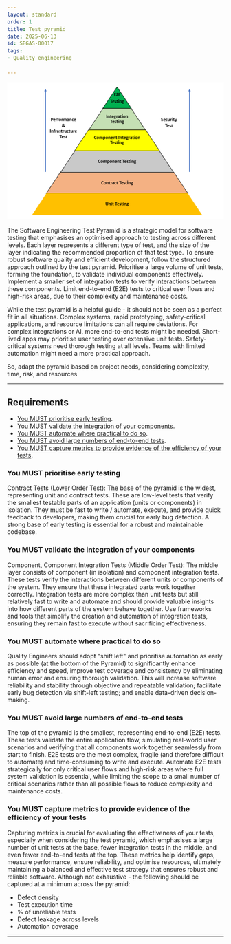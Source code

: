 ```yaml
---
layout: standard
order: 1
title: Test pyramid
date: 2025-06-13
id: SEGAS-00017
tags:
- Quality engineering
  
---
```


![A diagram of a test pyramid showing bands getting wider from top to bottom: E2E testing, entegration testing, component integration testing,component testing, contract testing, and unit testing](/docs/assets/images/test-pyramid.png)

The Software Engineering Test Pyramid is a strategic model for software testing that emphasises an optimised approach to testing across different levels.  Each layer represents a different type of test, and the size of the layer indicating the recommended proportion of that test type. To ensure robust software quality and efficient development, follow the structured approach outlined by the test pyramid. Prioritise a large volume of unit tests, forming the foundation, to validate individual components effectively. Implement a smaller set of integration tests to verify interactions between these components. Limit end-to-end (E2E) tests to critical user flows and high-risk areas, due to their complexity and maintenance costs.

While the test pyramid is a helpful guide - it should not be seen as a perfect fit in all situations. Complex systems, rapid prototyping, safety-critical applications, and resource limitations can all require deviations. For complex integrations or AI, more end-to-end tests might be needed. Short-lived apps may prioritise user testing over extensive unit tests. Safety-critical systems need thorough testing at all levels. Teams with limited automation might need a more practical approach.

So, adapt the pyramid based on project needs, considering complexity, time, risk, and resources

---

## Requirements

- [You MUST prioritise early testing](#you-must-prioritise-early-testing).
- [You MUST validate the integration of your components](#you-must-validate-the-integration-of-your-components). 
- [You MUST automate where practical to do so](#you-must-automate-where-practical-to-do-so).
- [You MUST avoid large numbers of end-to-end tests](#you-must-avoid-large-numbers-of-end-to-end-tests).
- [You MUST capture metrics to provide evidence of the efficiency of your tests](#you-must-capture-metrics-to-provide-evidence-of-the-efficiency-of-your-tests).

### You MUST prioritise early testing

Contract Tests (Lower Order Test):  The base of the pyramid is the widest, representing unit and contract tests.  These are low-level tests that verify the smallest testable parts of an application (units or components) in isolation. They must be fast to write / automate, execute, and provide quick feedback to developers, making them crucial for early bug detection.  A strong base of early testing is essential for a robust and maintainable codebase.

### You MUST validate the integration of your components

Component, Component Integration Tests (Middle Order Test): The middle layer consists of component (in isolation) and component integration tests. These tests verify the interactions between different units or components of the system. They ensure that these integrated parts work together correctly. Integration tests are more complex than unit tests but still relatively fast to write and automate and should provide valuable insights into how different parts of the system behave together. Use frameworks and tools that simplify the creation and automation of integration tests, ensuring they remain fast to execute without sacrificing effectiveness.

### You MUST automate where practical to do so

Quality Engineers should adopt "shift left" and prioritise automation as early as possible (at the bottom of the Pyramid) to significantly enhance efficiency and speed, improve test coverage and consistency by eliminating human error and ensuring thorough validation. This will increase software reliability and stability through objective and repeatable validation; facilitate early bug detection via shift-left testing; and enable data-driven decision-making.

### You MUST avoid large numbers of end-to-end tests

The top of the pyramid is the smallest, representing end-to-end (E2E) tests. These tests validate the entire application flow, simulating real-world user scenarios and verifying that all components work together seamlessly from start to finish. E2E tests are the most complex, fragile (and therefore difficult to automate) and time-consuming to write and execute. Automate E2E tests strategically for only critical user flows and high-risk areas where full system validation is essential, while limiting the scope to a small number of critical scenarios rather than all possible flows to reduce complexity and maintenance costs.

### You MUST capture metrics to provide evidence of the efficiency of your tests

Capturing metrics is crucial for evaluating the effectiveness of your tests, especially when considering the test pyramid, which emphasises a large number of unit tests at the base, fewer integration tests in the middle, and even fewer end-to-end tests at the top. These metrics help identify gaps, measure performance, ensure reliability, and optimise resources, ultimately maintaining a balanced and effective test strategy that ensures robust and reliable software. Although not exhaustive - the following should be captured at a minimum across the pyramid:

 - Defect density
 - Test execution time
 - % of unreliable tests
 - Defect leakage across levels
 - Automation coverage

---
